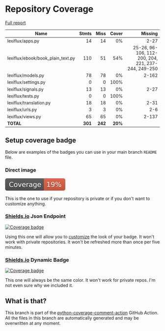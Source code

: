 # Repository Coverage

[Full report](https://htmlpreview.github.io/?https://github.com/andgineer/lexiflux/blob/python-coverage-comment-action-data/htmlcov/index.html)

| Name                                |    Stmts |     Miss |   Cover |   Missing |
|------------------------------------ | -------: | -------: | ------: | --------: |
| lexiflux/apps.py                    |       14 |       14 |      0% |      2-27 |
| lexiflux/ebook/book\_plain\_text.py |      110 |       51 |     54% |25-26, 96-106, 112-200, 204, 221, 237-244, 249-250 |
| lexiflux/models.py                  |       78 |       78 |      0% |     2-162 |
| lexiflux/settings.py                |        0 |        0 |    100% |           |
| lexiflux/signals.py                 |       13 |       13 |      0% |      2-27 |
| lexiflux/tests.py                   |        0 |        0 |    100% |           |
| lexiflux/translation.py             |       18 |       18 |      0% |      2-31 |
| lexiflux/urls.py                    |        3 |        3 |      0% |       2-6 |
| lexiflux/views.py                   |       65 |       65 |      0% |     2-137 |
|                           **TOTAL** |  **301** |  **242** | **20%** |           |


## Setup coverage badge

Below are examples of the badges you can use in your main branch `README` file.

### Direct image

[![Coverage badge](https://raw.githubusercontent.com/andgineer/lexiflux/python-coverage-comment-action-data/badge.svg)](https://htmlpreview.github.io/?https://github.com/andgineer/lexiflux/blob/python-coverage-comment-action-data/htmlcov/index.html)

This is the one to use if your repository is private or if you don't want to customize anything.

### [Shields.io](https://shields.io) Json Endpoint

[![Coverage badge](https://img.shields.io/endpoint?url=https://raw.githubusercontent.com/andgineer/lexiflux/python-coverage-comment-action-data/endpoint.json)](https://htmlpreview.github.io/?https://github.com/andgineer/lexiflux/blob/python-coverage-comment-action-data/htmlcov/index.html)

Using this one will allow you to [customize](https://shields.io/endpoint) the look of your badge.
It won't work with private repositories. It won't be refreshed more than once per five minutes.

### [Shields.io](https://shields.io) Dynamic Badge

[![Coverage badge](https://img.shields.io/badge/dynamic/json?color=brightgreen&label=coverage&query=%24.message&url=https%3A%2F%2Fraw.githubusercontent.com%2Fandgineer%2Flexiflux%2Fpython-coverage-comment-action-data%2Fendpoint.json)](https://htmlpreview.github.io/?https://github.com/andgineer/lexiflux/blob/python-coverage-comment-action-data/htmlcov/index.html)

This one will always be the same color. It won't work for private repos. I'm not even sure why we included it.

## What is that?

This branch is part of the
[python-coverage-comment-action](https://github.com/marketplace/actions/python-coverage-comment)
GitHub Action. All the files in this branch are automatically generated and may be
overwritten at any moment.